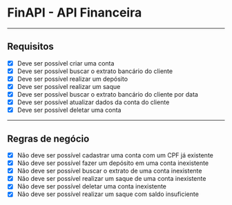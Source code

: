 # FinAPI - API Financeira

---

## Requisitos

- [x] Deve ser possível criar uma conta
- [x] Deve ser possível buscar o extrato bancário do cliente
- [x] Deve ser possível realizar um depósito
- [x] Deve ser possível realizar um saque
- [x] Deve ser possível buscar o extrato bancário do cliente por data
- [x] Deve ser possível atualizar dados da conta do cliente
- [x] Deve ser possível deletar uma conta

---

## Regras de negócio

- [x] Não deve ser possível cadastrar uma conta com um CPF já existente
- [x] Não deve ser possível fazer um depósito em uma conta inexistente
- [x] Não deve ser possível buscar o extrato de uma conta inexistente
- [x] Não deve ser possível realizar um saque de uma conta inexistente
- [x] Não deve ser possível deletar uma conta inexistente
- [x] Não deve ser possível realizar um saque com saldo insuficiente